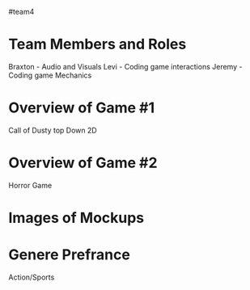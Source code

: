 #team4

# Team Members and Roles
Braxton - Audio and Visuals
Levi - Coding game interactions
Jeremy - Coding game Mechanics
# Overview of Game #1
Call of Dusty top Down 2D
# Overview of Game #2
Horror Game

# Images of Mockups

# Genere Prefrance
Action/Sports
